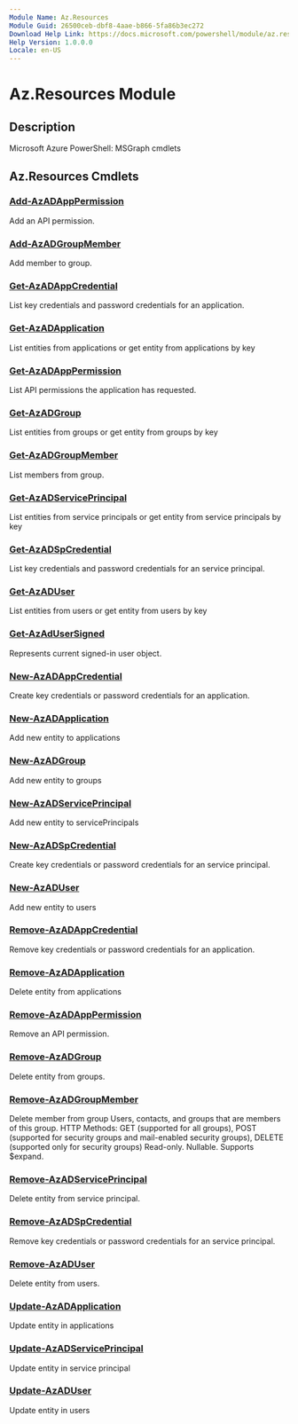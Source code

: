 ```yaml
---
Module Name: Az.Resources
Module Guid: 26500ceb-dbf8-4aae-b866-5fa86b3ec272
Download Help Link: https://docs.microsoft.com/powershell/module/az.resources
Help Version: 1.0.0.0
Locale: en-US
---
```


# Az.Resources Module
## Description
Microsoft Azure PowerShell: MSGraph cmdlets

## Az.Resources Cmdlets
### [Add-AzADAppPermission](Add-AzADAppPermission.md)
Add an API permission.

### [Add-AzADGroupMember](Add-AzADGroupMember.md)
Add member to group.

### [Get-AzADAppCredential](Get-AzADAppCredential.md)
List key credentials and password credentials for an application.

### [Get-AzADApplication](Get-AzADApplication.md)
List entities from applications or get entity from applications by key

### [Get-AzADAppPermission](Get-AzADAppPermission.md)
List API permissions the application has requested.

### [Get-AzADGroup](Get-AzADGroup.md)
List entities from groups or get entity from groups by key

### [Get-AzADGroupMember](Get-AzADGroupMember.md)
List members from group.

### [Get-AzADServicePrincipal](Get-AzADServicePrincipal.md)
List entities from service principals or get entity from service principals by key

### [Get-AzADSpCredential](Get-AzADSpCredential.md)
List key credentials and password credentials for an service principal.

### [Get-AzADUser](Get-AzADUser.md)
List entities from users or get entity from users by key

### [Get-AzAdUserSigned](Get-AzAdUserSigned.md)
Represents current signed-in user object.

### [New-AzADAppCredential](New-AzADAppCredential.md)
Create key credentials or password credentials for an application.

### [New-AzADApplication](New-AzADApplication.md)
Add new entity to applications

### [New-AzADGroup](New-AzADGroup.md)
Add new entity to groups

### [New-AzADServicePrincipal](New-AzADServicePrincipal.md)
Add new entity to servicePrincipals

### [New-AzADSpCredential](New-AzADSpCredential.md)
Create key credentials or password credentials for an service principal.

### [New-AzADUser](New-AzADUser.md)
Add new entity to users

### [Remove-AzADAppCredential](Remove-AzADAppCredential.md)
Remove key credentials or password credentials for an application.

### [Remove-AzADApplication](Remove-AzADApplication.md)
Delete entity from applications

### [Remove-AzADAppPermission](Remove-AzADAppPermission.md)
Remove an API permission.

### [Remove-AzADGroup](Remove-AzADGroup.md)
Delete entity from groups.

### [Remove-AzADGroupMember](Remove-AzADGroupMember.md)
Delete member from group
Users, contacts, and groups that are members of this group.
HTTP Methods: GET (supported for all groups), POST (supported for security groups and mail-enabled security groups), DELETE (supported only for security groups) Read-only.
Nullable.
Supports $expand.

### [Remove-AzADServicePrincipal](Remove-AzADServicePrincipal.md)
Delete entity from service principal.

### [Remove-AzADSpCredential](Remove-AzADSpCredential.md)
Remove key credentials or password credentials for an service principal.

### [Remove-AzADUser](Remove-AzADUser.md)
Delete entity from users.

### [Update-AzADApplication](Update-AzADApplication.md)
Update entity in applications

### [Update-AzADServicePrincipal](Update-AzADServicePrincipal.md)
Update entity in service principal

### [Update-AzADUser](Update-AzADUser.md)
Update entity in users

